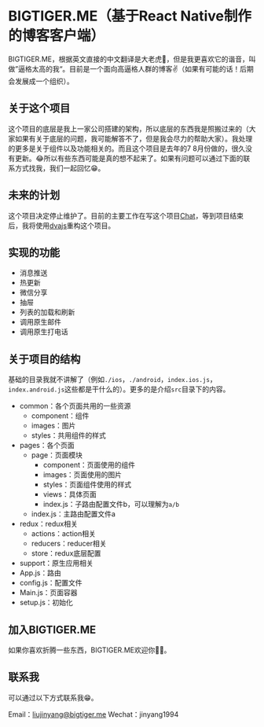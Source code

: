 # BIGTIGER.ME（基于React Native制作的博客客户端）

BIGTIGER.ME，根据英文直接的中文翻译是大老虎🐅，但是我更喜欢它的谐音，叫做”逼格太高的我“。目前是一个面向高逼格人群的博客✌️（如果有可能的话！后期会发展成一个组织）。

<!--more-->

## 关于这个项目

这个项目的底层是我上一家公司搭建的架构，所以底层的东西我是照搬过来的（大家如果有关于底层的问题，我可能解答不了，但是我会尽力的帮助大家）。我处理的更多是关于组件以及功能相关的。而且这个项目是去年的7 8月份做的，很久没有更新。😂所以有些东西可能是真的想不起来了。如果有问题可以通过下面的联系方式找我，我们一起回忆😁。

## 未来的计划

这个项目决定停止维护了。目前的主要工作在写这个项目[Chat](https://github.com/liujinyang1994/Chat)，等到项目结束后，我将使用[dvajs](https://github.com/dvajs/dva)重构这个项目。

## 实现的功能

* 消息推送
* 热更新
* 微信分享
* 抽屉
* 列表的加载和刷新
* 调用原生邮件
* 调用原生打电话

## 关于项目的结构

基础的目录我就不讲解了（例如`./ios`，`./android`，`index.ios.js`，`index.android.js`这些都是干什么的）。更多的是介绍`src`目录下的内容。

* common：各个页面共用的一些资源
    * component：组件
    * images：图片
    * styles：共用组件的样式
* pages：各个页面
    * page：页面模块
        * component：页面使用的组件
        * images：页面使用的图片
        * styles：页面组件使用的样式
        * views：具体页面
        * index.js：子路由配置文件b，可以理解为`a/b`
    * index.js：主路由配置文件a
* redux：redux相关
    * actions：action相关
    * reducers：reducer相关
    * store：redux底层配置
* support：原生应用相关
* App.js：路由
* config.js：配置文件
* Main.js：页面容器
* setup.js：初始化

## 加入BIGTIGER.ME

如果你喜欢折腾一些东西，BIGTIGER.ME欢迎你🎉🎉。

## 联系我

可以通过以下方式联系我😁。

Email：liujinyang@bigtiger.me
Wechat：jinyang1994






